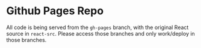 # Github Pages Repo

All code is being served from the `gh-pages` branch, with the original React source in `react-src`.  Please access those branches and only work/deploy in those branches.